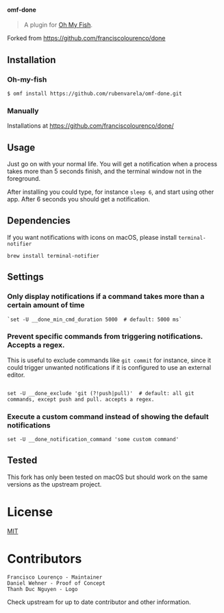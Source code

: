 #### omf-done
> A plugin for [Oh My Fish][omf-link].

Forked from https://github.com/franciscolourenco/done

## Installation

### Oh-my-fish

```fish
$ omf install https://github.com/rubenvarela/omf-done.git
```

### Manually
Installations at https://github.com/franciscolourenco/done/

## Usage
Just go on with your normal life. You will get a notification when a process takes more than 5 seconds finish, and the terminal window not in the foreground.

After installing you could type, for instance `sleep 6`, and start using other app. After 6 seconds you should get a notification.

## Dependencies

If you want notifications with icons on macOS, please install `terminal-notifier`

```fish
brew install terminal-notifier
```

## Settings

### Only display notifications if a command takes more than a certain amount of time

```fish
`set -U __done_min_cmd_duration 5000  # default: 5000 ms`
```

### Prevent specific commands from triggering notifications. Accepts a regex.

This is useful to exclude commands like `git commit` for instance, since it could trigger unwanted notifications if it is configured to use an external editor.

```fish

set -U __done_exclude 'git (?!push|pull)'  # default: all git commands, except push and pull. accepts a regex.
```

### Execute a custom command instead of showing the default notifications

```fish
set -U __done_notification_command 'some custom command'
```

## Tested

This fork has only been tested on macOS but should work on the same versions as the upstream project.


# License

[MIT][mit] 

# Contributors

    Francisco Lourenço - Maintainer
    Daniel Wehner - Proof of Concept
    Thanh Duc Nguyen - Logo


Check upstream for up to date contributor and other information.


[mit]:            https://opensource.org/licenses/MIT
[omf-link]:       https://www.github.com/oh-my-fish/oh-my-fish
